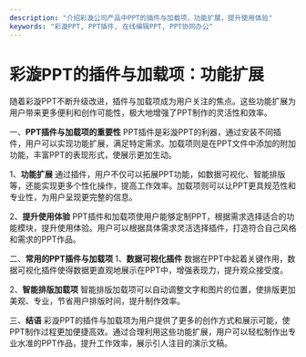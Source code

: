 ```yaml
---
description: "介绍彩漩公司产品中PPT的插件与加载项，功能扩展，提升使用体验"
keywords: "彩漩PPT, PPT插件, 在线编辑PPT, PPT协同办公"
---
```

# 彩漩PPT的插件与加载项：功能扩展

随着彩漩PPT不断升级改进，插件与加载项成为用户关注的焦点。这些功能扩展为用户带来更多便利和创作可能性，极大地增强了PPT制作的灵活性和效率。

一、**PPT插件与加载项的重要性**
PPT插件是彩漩PPT的利器，通过安装不同插件，用户可以实现功能扩展，满足特定需求。加载项则是在PPT文件中添加的附加功能，丰富PPT的表现形式，使展示更加生动。

1、**功能扩展**
通过插件，用户不仅可以拓展PPT功能，如数据可视化、智能排版等，还能实现更多个性化操作，提高工作效率。加载项则可以让PPT更具规范性和专业性，为用户呈现更完整的信息。

2、**提升使用体验**
PPT插件和加载项使用户能够定制PPT，根据需求选择适合的功能模块，提升使用体验。用户可以根据具体需求灵活选择插件，打造符合自己风格和需求的PPT作品。

二、**常用的PPT插件与加载项**
1、**数据可视化插件**
数据在PPT中起着关键作用，数据可视化插件使得数据更直观地展示在PPT中，增强表现力，提升观众接受度。

2、**智能排版加载项**
智能排版加载项可以自动调整文字和图片的位置，使排版更加美观、专业，节省用户排版时间，提升制作效率。

三、**结语**
彩漩PPT的插件与加载项为用户提供了更多的创作方式和展示可能，使PPT制作过程更加便捷高效。通过合理利用这些功能扩展，用户可以轻松制作出专业水准的PPT作品，提升工作效率，展示引人注目的演示文稿。
